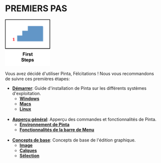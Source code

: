 # PREMIERS PAS

![First Steps Icon](img/firststepsicon.png)

Vous avez décidé d'utiliser Pinta, Félcitations ! Nous vous recommandons de suivre ces premières étapes:  

-  [**Démarrer**](start.md): Guide d'installation de Pinta sur les différents systèmes d'exploitation.
    - [**Windows**](start.md#windows)  
    - [**Macs**](start.md#macs)  
    - [**Linux**](start.md#linux)  
    &nbsp;
-  [**Apperçu général**](overview.md): Apperçu des commandes et fonctionnalités de Pinta.  
    - [**Environnement de Pinta**](overview.md#pinta-workspace)  
    - [**Fonctionnalités de la barre de Menu**](overview.md#menu-bar-features)  
    &nbsp;
-  [**Concepts de base**](concept.md): Concepts de base de l'édition graphique.  
    - [**Image**](concept.md#image)  
    - [**Calques**](concept.md#layers)  
    - [**Sélection**](concept.md#selection)  
